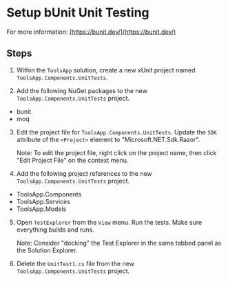# Setup bUnit Unit Testing

For more information: [https://bunit.dev/](https://bunit.dev/)

## Steps

1. Within the `ToolsApp` solution, create a new xUnit project named `ToolsApp.Components.UnitTests`.

2. Add the following NuGet packages to the new `ToolsApp.Components.UnitTests` project.

- bunit
- moq

3. Edit the project file for `ToolsApp.Components.UnitTests`. Update the `SDK` attribute of the `<Project>` element to "Microsoft.NET.Sdk.Razor".

    Note: To edit the project file, right click on the project name, then click "Edit Project File" on the context menu.

4. Add the following project references to the new `ToolsApp.Components.UnitTests` project.

- ToolsApp.Components
- ToolsApp.Services
- ToolsApp.Models

5. Open `TestExplorer` from the `View` menu. Run the tests. Make sure everything builds and runs.

    Note: Consider "docking" the Test Explorer in the same tabbed panel as the Solution Explorer.

6. Delete the `UnitTest1.cs` file from the new `ToolsApp.Components.UnitTests` project.